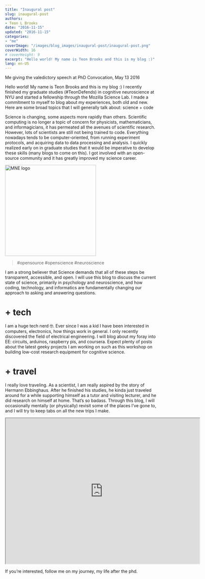 ```yaml
---
title: "Inaugural post"
slug: inaugural-post
authors:
- Teon L Brooks
date: "2016-11-15"
updated: "2016-11-15"
categories: 
- "me"
coverImage: "/images/blog_images/inaugural-post/inaugural-post.png"
coverWidth: 16
# coverHeight: 9
excerpt: "Hello world! My name is Teon Brooks and this is my blog :)"
lang: en-US
---
```


Me giving the valedictory speech at PhD Convocation, May 13 2016

Hello world! My name is Teon Brooks and this is my blog :) I recently finished my graduate studies (#TeonDefends) in cognitive neuroscience at NYU and started a fellowship through the Mozilla Science Lab. I made a commitment to myself to blog about my experiences, both old and new. Here are some broad topics that I will generally talk about:
science + code

Science is changing, some aspects more rapidly than others. Scientific computing is no longer a topic of concern for physicists, mathematicians, and informagicians, it has permeated all the avenues of scientific research. However, lots of scientists are still not being trained to code. Everything nowadays tends to be computer-oriented, from running experiment protocols, and acquiring data to data processing and analysis. I quickly realized early on in graduate studies that it would be imperative to develop these skills (many blogs to come on this). I got involved with an open-source community and it has greatly improved my science career.

<img src="/images/portfolio_icons/mne.png" width=300 height=300 alt="MNE logo" />

> #opensource #openscience #neuroscience

I am a strong believer that Science demands that all of these steps be transparent, accessible, and open. I will use this blog to discuss the current state of science, primarily in psychology and neuroscience, and how coding, technology, and informatics are fundamentally changing our approach to asking and answering questions.

# + tech

I am a huge tech nerd 🤓. Ever since I was a kid I have been interested in computers, electronics, how things work in general. I only recently discovered the field of electrical engineering. I will blog about my foray into EE: circuits, arduinos, raspberry pis, and coursera. Expect plenty of posts about the latest geeky projects I am working on such as this workshop on building low-cost research equipment for cognitive science.

# + travel

I really love traveling. As a scientist, I am really aspired by the story of Hermann Ebbinghaus. After he finished his studies, he kinda just traveled around for a while supporting himself as a tutor and visiting lecturer, and he did research on himself at home. That’s so badass. Through this blog, I will occasionally mentally (or physically) revisit some of the places I’ve gone to, and I will try to keep tabs on all the new trips I make.

<iframe src="https://www.google.com/maps/d/embed?mid=1zuheHlbZwD_X3mVDQ7M6lOLQDwQ&ehbc=2E312F" width="640" height="480" title="Places I've Traveled"></iframe>

If you’re interested, follow me on my journey, my life after the phd.
